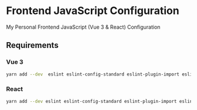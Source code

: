# Frontend JavaScript Configuration
My Personal Frontend JavaScript (Vue 3 & React) Configuration 


## Requirements
### Vue 3
```bash
yarn add --dev  eslint eslint-config-standard eslint-plugin-import eslint-plugin-node eslint-plugin-promise eslint-plugin-vue
```

### React
```bash
yarn add --dev eslint eslint-config-standard eslint-plugin-import eslint-plugin-node eslint-plugin-promise eslint-plugin-react babel-eslint
```
